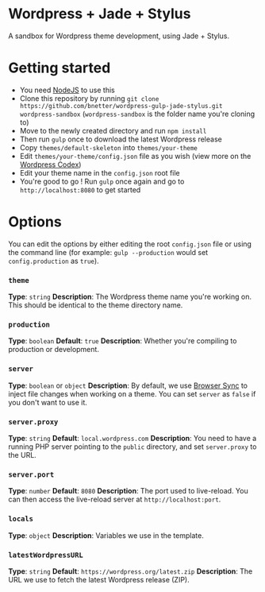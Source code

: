 # Wordpress + Jade + Stylus
A sandbox for Wordpress theme development, using Jade + Stylus.

# Getting started
+ You need [NodeJS](https://nodejs.org/) to use this
+ Clone this repository by running `git clone https://github.com/bnetter/wordpress-gulp-jade-stylus.git wordpress-sandbox` (`wordpress-sandbox` is the folder name you're cloning to)
+ Move to the newly created directory and run `npm install`
+ Then run `gulp` once to download the latest Wordpress release
+ Copy `themes/default-skeleton` into `themes/your-theme`
+ Edit `themes/your-theme/config.json` file as you wish (view more on the [Wordpress Codex](https://codex.wordpress.org/File_Header))
+ Edit your theme name in the `config.json` root file
+ You're good to go ! Run `gulp` once again and go to `http://localhost:8080` to get started

# Options
You can edit the options by either editing the root `config.json` file or using the command line (for example: `gulp --production` would set `config.production` as `true`).

### `theme`
**Type**: `string`
**Description**: The Wordpress theme name you're working on. This should be identical to the theme directory name.

### `production`
**Type**: `boolean`
**Default**: `true`
**Description**: Whether you're compiling to production or development.

### `server`
**Type**: `boolean` or `object`
**Description**: By default, we use [Browser Sync](http://www.browsersync.io/) to inject file changes when working on a theme. You can set `server` as `false` if you don't want to use it.

### `server.proxy`
**Type**: `string`
**Default**: `local.wordpress.com`
**Description**: You need to have a running PHP server pointing to the `public` directory, and set `server.proxy` to the URL.

### `server.port`
**Type**: `number`
**Default**: `8080`
**Description**: The port used to live-reload. You can then access the live-reload server at `http://localhost:port`.

### `locals`
**Type**: `object`
**Description**: Variables we use in the template.

### `latestWordpressURL`
**Type**: `string`
**Default**: `https://wordpress.org/latest.zip`
**Description**: The URL we use to fetch the latest Wordpress release (ZIP).



